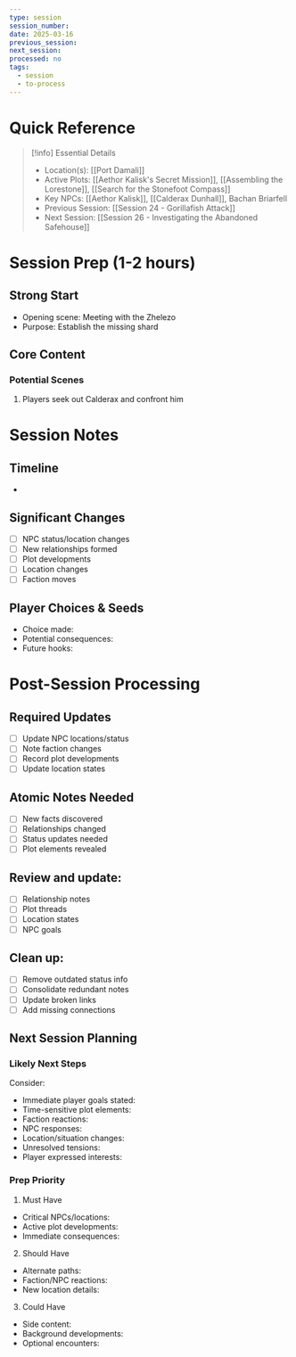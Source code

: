```yaml
---
type: session
session_number: 
date: 2025-03-16
previous_session: 
next_session:
processed: no
tags:
  - session
  - to-process
---
```

# Quick Reference
> [!info] Essential Details
> - Location(s): [[Port Damali]]
> - Active Plots: [[Aethor Kalisk's Secret Mission]], [[Assembling the Lorestone]], [[Search for the Stonefoot Compass]]
> - Key NPCs: [[Aethor Kalisk]], [[Calderax Dunhall]], Bachan Briarfell
> - Previous Session: [[Session 24 - Gorillafish Attack]]
> - Next Session: [[Session 26 - Investigating the Abandoned Safehouse]]

# Session Prep (1-2 hours)
## Strong Start
- Opening scene: Meeting with the Zhelezo
- Purpose: Establish the missing shard

## Core Content
### Potential Scenes
1. Players seek out Calderax and confront him

# Session Notes
## Timeline
- 

## Significant Changes
- [ ] NPC status/location changes
- [ ] New relationships formed
- [ ] Plot developments
- [ ] Location changes
- [ ] Faction moves

## Player Choices & Seeds
- Choice made:
- Potential consequences:
- Future hooks:

# Post-Session Processing
## Required Updates
- [ ] Update NPC locations/status
- [ ] Note faction changes
- [ ] Record plot developments
- [ ] Update location states

## Atomic Notes Needed
- [ ] New facts discovered
- [ ] Relationships changed
- [ ] Status updates needed
- [ ] Plot elements revealed

## Review and update:
- [ ] Relationship notes
- [ ] Plot threads
- [ ] Location states
- [ ] NPC goals

## Clean up:
- [ ] Remove outdated status info
- [ ] Consolidate redundant notes
- [ ] Update broken links
- [ ] Add missing connections

## Next Session Planning
### Likely Next Steps
Consider:
- Immediate player goals stated:
- Time-sensitive plot elements:
- Faction reactions:
- NPC responses:
- Location/situation changes:
- Unresolved tensions:
- Player expressed interests:

### Prep Priority
1. Must Have
  - Critical NPCs/locations:
  - Active plot developments:
  - Immediate consequences:

2. Should Have
  - Alternate paths:
  - Faction/NPC reactions:
  - New location details:

3. Could Have
  - Side content:
  - Background developments:
  - Optional encounters: